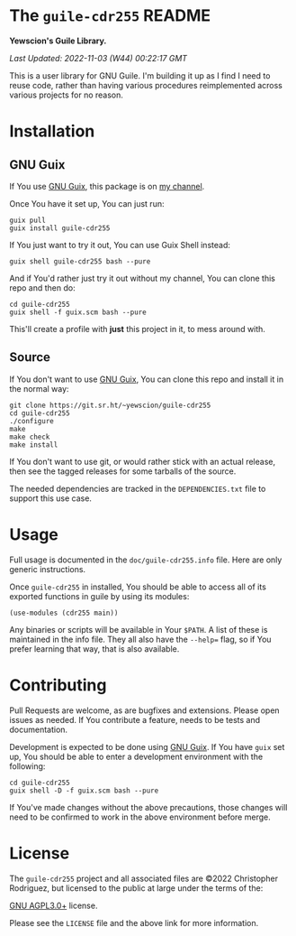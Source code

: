 

# The `guile-cdr255` README

**Yewscion's Guile Library.**

*Last Updated: 2022-11-03 (W44) 00:22:17 GMT*

This is a user library for GNU Guile. I'm building it up as I find I need to
reuse code, rather than having various procedures reimplemented across
various projects for no reason.


# Installation


## GNU Guix

If You use [GNU Guix](https://guix.gnu.org/), this package 
is on [my channel](https://sr.ht/~yewscion/yewscion-guix-channel/).

Once You have it set up, You can just run:

    guix pull
    guix install guile-cdr255

If You just want to try it out, You can use Guix Shell instead:

    guix shell guile-cdr255 bash --pure

And if You'd rather just try it out without my channel, You can clone this
repo and then do:

    cd guile-cdr255
    guix shell -f guix.scm bash --pure

This'll create a profile with **just** this project in it, to mess around with.


## Source

If You don't want to use [GNU Guix](https://guix.gnu.org/),
You can clone this repo and install it in the normal way:

    git clone https://git.sr.ht/~yewscion/guile-cdr255
    cd guile-cdr255
    ./configure
    make
    make check
    make install

If You don't want to use git, or would rather stick with an
actual release, then see the tagged releases for some tarballs
of the source.

The needed dependencies are tracked in the `DEPENDENCIES.txt` file
to support this use case.


# Usage

Full usage is documented in the `doc/guile-cdr255.info` file. Here are
only generic instructions.

Once `guile-cdr255` in installed, You should be able to access all of
its exported functions in guile by using its modules:

    (use-modules (cdr255 main))

Any binaries or scripts will be available in Your `$PATH`. A list of these
is maintained in the info file. They all also have the `--help=` flag, so
if You prefer learning that way, that is also available.


# Contributing

Pull Requests are welcome, as are bugfixes and extensions. Please open
issues as needed. If You contribute a feature, needs to be tests and
documentation.

Development is expected to be done using [GNU Guix](https://guix.gnu.org/).
If You have `guix` set up, You should be able to enter a development
environment with the following:

    cd guile-cdr255
    guix shell -D -f guix.scm bash --pure

If You've made changes without the above precautions, those changes will
need to be confirmed to work in the above environment before merge.


# License

The `guile-cdr255` project and all associated files are ©2022 Christopher
Rodriguez, but licensed to the public at large under the terms of the:

[GNU AGPL3.0+](https://www.gnu.org/licenses/agpl-3.0.html) license.

Please see the `LICENSE` file and the above link for more information.

